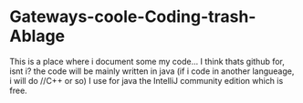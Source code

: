 # Gateways-coole-Coding-trash-Ablage
This is a place where i document some my code... I think thats github for, isnt i?
the code will be mainly written in java (if i code in another langueage, i will do //C++ or so)
I use for java the IntelliJ community edition which is free.
